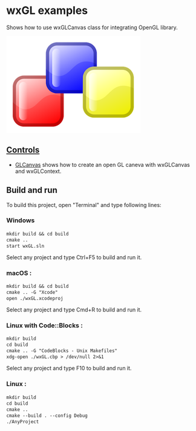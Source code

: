 # wxGL examples

Shows how to use wxGLCanvas class for integrating OpenGL library.

[![wxwidgets](../docs/Pictures/wxwidgets_header.png)](https://www.wxwidgets.org/)

## [Controls](Controls/README.md)

* [GLCanvas](GLCanvas/HelloWorldOpenGL/README.md) shows how to create an open GL caneva with wxGLCanvas and wxGLContext.

## Build and run

To build this project, open "Terminal" and type following lines:

### Windows
``` shell
mkdir build && cd build
cmake ..
start wxGL.sln
```

Select any project and type Ctrl+F5 to build and run it.

### macOS :

``` shell
mkdir build && cd build
cmake .. -G "Xcode"
open ./wxGL.xcodeproj
```

Select any project and type Cmd+R to build and run it.

### Linux with Code::Blocks :

``` shell
mkdir build
cd build
cmake .. -G "CodeBlocks - Unix Makefiles"
xdg-open ./wxGL.cbp > /dev/null 2>&1
```

Select any project and type F10 to build and run it.

### Linux :

``` shell
mkdir build
cd build
cmake ..
cmake --build . --config Debug
./AnyProject
```
